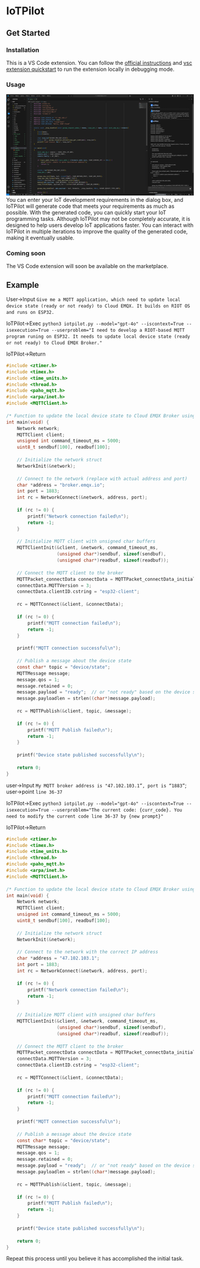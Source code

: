 # IoTPilot

## Get Started

### Installation
This is a VS Code extension. You can follow the [official instructions](https://code.visualstudio.com/api/get-started/your-first-extension) and [vsc extension quickstart](vscode_extension/vsc-extension-quickstart.md) to run the extension locally in debugging mode.

### Usage
![picture1](images/picture2.png)
You can enter your IoT development requirements in the dialog box, and IoTPilot will generate code that meets your requirements as much as possible.
With the generated code, you can quickly start your IoT programming tasks. Although IoTPilot may not be completely accurate, it is designed to help users develop IoT applications faster. You can interact with IoTPilot in multiple iterations to improve the quality of the generated code, making it eventually usable.

### Coming soon
The VS Code extension will soon be available on the marketplace.


## Example

User→Input `Give me a MQTT application, which need to update local device state (ready or not ready) to Cloud EMQX. It builds on RIOT OS and runs on ESP32. `

IoTPilot→Exec `python3 iotpilot.py --model="gpt-4o" --iscontext=True --isexecution=True --userproblem="I need to develop a RIOT-based MQTT program runing on ESP32. It needs to update local device state (ready or not ready) to Cloud EMQX Broker."` 

IoTPilot→Return

```c
#include <ztimer.h>
#include <timex.h>
#include <time_units.h>
#include <thread.h>
#include <paho_mqtt.h>
#include <arpa/inet.h>
#include <MQTTClient.h>

/* Function to update the local device state to Cloud EMQX Broker using MQTT */
int main(void) {
    Network network;
    MQTTClient client;
    unsigned int command_timeout_ms = 5000;
    uint8_t sendbuf[100], readbuf[100];

    // Initialize the network struct
    NetworkInit(&network);

    // Connect to the network (replace with actual address and port)
    char *address = "broker.emqx.io";
    int port = 1883;
    int rc = NetworkConnect(&network, address, port);

    if (rc != 0) {
        printf("Network connection failed\n");
        return -1;
    }

    // Initialize MQTT client with unsigned char buffers
    MQTTClientInit(&client, &network, command_timeout_ms,
                   (unsigned char*)sendbuf, sizeof(sendbuf),
                   (unsigned char*)readbuf, sizeof(readbuf));

    // Connect the MQTT client to the broker
    MQTTPacket_connectData connectData = MQTTPacket_connectData_initializer;
    connectData.MQTTVersion = 3;
    connectData.clientID.cstring = "esp32-client";

    rc = MQTTConnect(&client, &connectData);

    if (rc != 0) {
        printf("MQTT connection failed\n");
        return -1;
    }

    printf("MQTT connection successful\n");

    // Publish a message about the device state
    const char* topic = "device/state";
    MQTTMessage message;
    message.qos = 1;
    message.retained = 0;
    message.payload = "ready";  // or "not ready" based on the device state
    message.payloadlen = strlen((char*)message.payload);

    rc = MQTTPublish(&client, topic, &message);

    if (rc != 0) {
        printf("MQTT Publish failed\n");
        return -1;
    }

    printf("Device state published successfully\n");

    return 0;
}
```

user→Input `My MQTT broker address is "47.102.103.1”, port is “1883”`; user→point `line 36-37`

IoTPilot→Exec `python3 iotpilot.py --model="gpt-4o" --iscontext=True --isexecution=True --userproblem="The current code: {curr_code}. You need to modify the current code line 36-37 by {new prompt}"` 

IoTPilot→Return

```c
#include <ztimer.h>
#include <timex.h>
#include <time_units.h>
#include <thread.h>
#include <paho_mqtt.h>
#include <arpa/inet.h>
#include <MQTTClient.h>

/* Function to update the local device state to Cloud EMQX Broker using MQTT */
int main(void) {
    Network network;
    MQTTClient client;
    unsigned int command_timeout_ms = 5000;
    uint8_t sendbuf[100], readbuf[100];

    // Initialize the network struct
    NetworkInit(&network);

    // Connect to the network with the correct IP address
    char *address = "47.102.103.1";
    int port = 1883;
    int rc = NetworkConnect(&network, address, port);

    if (rc != 0) {
        printf("Network connection failed\n");
        return -1;
    }

    // Initialize MQTT client with unsigned char buffers
    MQTTClientInit(&client, &network, command_timeout_ms,
                   (unsigned char*)sendbuf, sizeof(sendbuf),
                   (unsigned char*)readbuf, sizeof(readbuf));

    // Connect the MQTT client to the broker
    MQTTPacket_connectData connectData = MQTTPacket_connectData_initializer;
    connectData.MQTTVersion = 3;
    connectData.clientID.cstring = "esp32-client";

    rc = MQTTConnect(&client, &connectData);

    if (rc != 0) {
        printf("MQTT connection failed\n");
        return -1;
    }

    printf("MQTT connection successful\n");

    // Publish a message about the device state
    const char* topic = "device/state";
    MQTTMessage message;
    message.qos = 1;
    message.retained = 0;
    message.payload = "ready";  // or "not ready" based on the device state
    message.payloadlen = strlen((char*)message.payload);

    rc = MQTTPublish(&client, topic, &message);

    if (rc != 0) {
        printf("MQTT Publish failed\n");
        return -1;
    }

    printf("Device state published successfully\n");

    return 0;
}
```
Repeat this process until you believe it has accomplished the initial task.